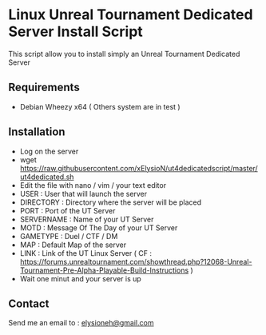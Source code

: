 # Linux Unreal Tournament Dedicated Server Install Script 
This script allow you to install simply an Unreal Tournament Dedicated Server 

## Requirements
- Debian Wheezy x64
( Others system are in test ) 

## Installation
- Log on the server
- wget https://raw.githubusercontent.com/xElysioN/ut4dedicatedscript/master/ut4dedicated.sh
- Edit the file with nano / vim / your text editor
 - USER : User that will launch the server 
 - DIRECTORY : Directory where the server will be placed
 - PORT : Port of the UT Server
 - SERVERNAME : Name of your UT Server
 - MOTD : Message Of The Day of your UT Server
 - GAMETYPE : Duel / CTF / DM 
 - MAP : Default Map of the server
 - LINK : Link of the UT Linux Server ( CF : https://forums.unrealtournament.com/showthread.php?12068-Unreal-Tournament-Pre-Alpha-Playable-Build-Instructions ) 
- Wait one minut and your server is up

## Contact
Send me an email to : elysioneh@gmail.com